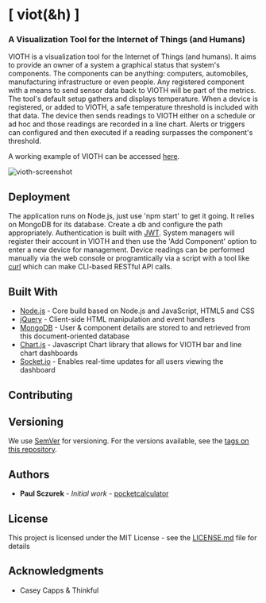 
# [ viot(&h) ]

### A Visualization Tool for the Internet of Things (and Humans)

VIOTH is a visualization tool for the Internet of Things (and humans).  It aims to provide an owner of a system a graphical status that system's components.  The components can be anything: computers, automobiles, manufacturing infrastructure or even people.  Any registered component with a means to send sensor data back to VIOTH will be part of the metrics.  The tool's default setup gathers and displays temperature.  When a device is registered, or added to VIOTH, a safe temperature threshold is included with that data.  The device then sends readings to VIOTH either on a schedule or ad hoc and those readings are recorded in a line chart.  Alerts or triggers can configured and then executed if a reading surpasses the component's threshold.

A working example of VIOTH can be accessed [here](https://safe-coast-16974.herokuapp.com).

![vioth-screenshot](https://user-images.githubusercontent.com/34637263/39872070-c6653072-5434-11e8-9169-1acb8c7af773.png)

## Deployment

The application runs on Node.js, just use 'npm start' to get it going.  It relies on MongoDB for its database.  Create a db and configure the path appropriately.  Authentication is built with [JWT](https://jwt.io/).  System managers will register their account in VIOTH and then use the 'Add Component' option to enter a new device for management.  Device readings can be performed manually via the web console or programtically via a script with a tool like [curl](https://curl.haxx.se/) which can make CLI-based RESTful API calls.

## Built With

* [Node.js](http://www.nodejs.org/) - Core build based on Node.js and JavaScript, HTML5 and CSS
* [jQuery](https://maven.jquery.com) - Client-side HTML manipulation and event handlers
* [MongoDB](https://mongodb.com) - User & component details are stored to and retrieved from this document-oriented database
* [Chart.js](https://chartjs.org) - Javascript Chart library that allows for VIOTH bar and line chart dashboards
* [Socket.io](https://socket.io) - Enables real-time updates for all users viewing the dashboard

## Contributing

## Versioning

We use [SemVer](http://semver.org/) for versioning. For the versions available, see the [tags on this repository](https://github.com/your/project/tags). 

## Authors

* **Paul Sczurek** - *Initial work* - [pocketcalculator](https://github.com/pocketcalculator)

## License

This project is licensed under the MIT License - see the [LICENSE.md](LICENSE.md) file for details

## Acknowledgments

* Casey Capps & Thinkful
